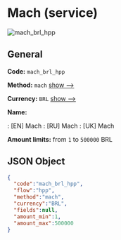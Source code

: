 
# Mach (service) 
![mach_brl_hpp](https://static.openfintech.io/payment_methods/mach_brl_hpp/logo.svg?w=400&c=v0.59.26#w200)  

## General 
 
**Code:** `mach_brl_hpp` 
 
**Method:** `mach` 
 [show -->](/payment-methods/mach/) 
 
**Currency:** `BRL` [show -->](/currencies/BRL/) 
 
**Name:** 
 
:	[EN] Mach 
:	[RU] Mach 
:	[UK] Mach 
 
**Amount limits:** from `1` to `500000` BRL 

## JSON Object 

```json
{
  "code":"mach_brl_hpp",
  "flow":"hpp",
  "method":"mach",
  "currency":"BRL",
  "fields":null,
  "amount_min":1,
  "amount_max":500000
}
```  
